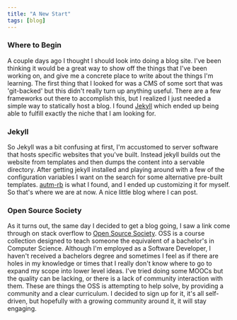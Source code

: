 ```yaml
---
title: "A New Start"
tags: [blog]
---
```



### Where to Begin
A couple days ago I thought I should look into doing a blog site.  I've been thinking it would be a great way to show off the things that I've been working on, and give me a concrete place to write about the things I'm learning.  The first thing that I looked for was a CMS of some sort that was 'git-backed' but this didn't really turn up anything useful. There are a few frameworks out there to accomplish this, but I realized I just needed a simple way to statically host a blog.  I found [Jekyll] which ended up being able to fulfill exactly the niche that I am looking for.

### Jekyll
So Jekyll was a bit confusing at first, I'm accustomed to server software that hosts specific websites that you've built.  Instead jekyll builds out the website from templates and then dumps the content into a servable directory.  After getting jekyll installed and playing around with a few of the configuration variables I want on the search for some alternative pre-built templates. [autm-rb] is what I found, and I ended up customizing it for myself.  So that's where we are at now. A nice little blog where I can post.

### Open Source Society
As it turns out, the same day I decided to get a blog going, I saw a link come through on stack overflow to [Open Source Society].  OSS is a course collection designed to teach someone the equivalent of a bachelor's in Computer Science.  Although I'm employed as a Software Developer, I haven't received a bachelors degree and sometimes I feel as if there are holes in my knowledge or times that I really don't know where to go to expand my scope into lower level ideas.  I've tried doing some MOOCs but the quality can be lacking, or there is a lack of community interaction with them.  These are things the OSS is attempting to help solve, by providing a community and a clear curriculum.  I decided to sign up for it, it's all self-driven, but hopefully with a growing community around it, it will stay engaging.


[Jekyll]: http://www.jekyllrb.com
[autm-rb]: https://github.com/railsr/autm-rb
[Open Source Society]: https://www.github.com/open-source-society
